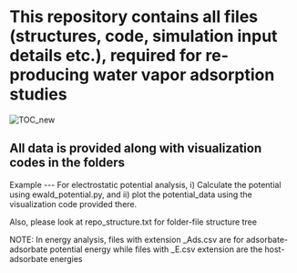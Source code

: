 # This repository contains all files (structures, code, simulation input details etc.), required for re-producing water vapor adsorption studies #

![TOC_new](https://github.com/user-attachments/assets/eab96bcd-b949-4d1d-9e3d-c6c0f62b124d)


## All data is provided along with visualization codes in the folders ##
Example --- For electrostatic potential analysis, i) Calculate the potential using ewald_potential.py, and ii) plot the potential_data using the visualization code provided there.

Also, please look at repo_structure.txt for folder-file structure tree

NOTE: In energy analysis, files with extension _Ads.csv are for adsorbate-adsorbate potential energy while files with _E.csv extension are the host-adsorbate energies
